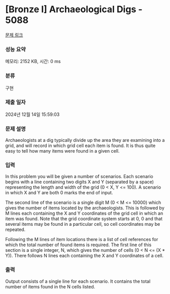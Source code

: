 # [Bronze I] Archaeological Digs - 5088 

[문제 링크](https://www.acmicpc.net/problem/5088) 

### 성능 요약

메모리: 2152 KB, 시간: 0 ms

### 분류

구현

### 제출 일자

2024년 12월 14일 15:59:03

### 문제 설명

<p>Archaeologists at a dig typically divide up the area they are examining into a grid, and will record in which grid cell each item is found. It is thus quite easy to tell how many items were found in a given cell.</p>

### 입력 

 <p>In this problem you will be given a number of scenarios. Each scenario begins with a line containing two digits X and Y (separated by a space) representing the length and width of the grid (0 < X, Y <= 100). A scenario in which X and Y are both 0 marks the end of input.</p>

<p>The second line of the scenario is a single digit M (0 < M <= 10000) which gives the number of items located by the archaeologists. This is followed by M lines each containing the X and Y coordinates of the grid cell in which an item was found. Note that the grid coordinate system starts at 0, 0 and that several items may be found in a particular cell, so cell coordinates may be repeated.</p>

<p>Following the M lines of item locations there is a list of cell references for which the total number of found items is required. The first line of this section is a single integer, N, which gives the number of cells (0 < N <= (X * Y)). There follows N lines each containing the X and Y coordinates of a cell.</p>

### 출력 

 <p>Output consists of a single line for each scenario. It contains the total number of items found in the N cells listed.</p>

